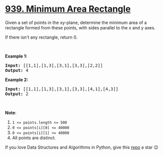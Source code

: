 # [939. Minimum Area Rectangle][title]

<p>Given a set of points in the xy-plane, determine the minimum area of a rectangle formed from these points, with sides parallel to the x and y axes.</p>
<p>If there isn't any rectangle, return 0.</p>
<p> </p>

<p><strong>Example 1:</strong></p>
<pre><strong>Input: </strong><span id="example-input-1-1">[[1,1],[1,3],[3,1],[3,3],[2,2]]</span>
<strong>Output: </strong><span id="example-output-1">4</span>
</pre>

<p><strong>Example 2:</strong></p>
<pre><strong>Input: </strong><span id="example-input-2-1">[[1,1],[1,3],[3,1],[3,3],[4,1],[4,3]]</span>
<strong>Output: </strong><span id="example-output-2">2</span>
</pre>
<p> </p>
<p><strong>Note</strong>:</p>
<ol>
<li><code>1 &lt;= points.length &lt;= 500</code></li>
<li><code>0 &lt;= points[i][0] &lt;= 40000</code></li>
<li><code>0 &lt;= points[i][1] &lt;= 40000</code></li>
<li>All points are distinct.</li>
</ol>



If you love Data Structures and Algorithms in Python, give this [repo][me] a star :wink:

[title]: https://leetcode.com/problems/minimum-area-rectangle
[me]: https://github.com/bumblebee211196/awesome-python-leetcode